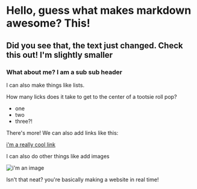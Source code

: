 # Hello, guess what makes markdown awesome? This!

## Did you see that, the text just changed. Check this out! I'm slightly smaller

### What about me? I am a sub sub header

I can also make things like lists.

How many licks does it take to get to the center of a tootsie roll pop?

* one
* two
* three?!

There's more! We can also add links like this:

[i'm a really cool link](https://github.com/sva-dsi)

I can also do other things like add images

![i'm an image](https://github-atom-io-herokuapp-com.global.ssl.fastly.net/assets/index-octonaut-4e00f2f8624e8075ff8aa84b51e3a446.svg)

Isn't that neat? you're basically making a website in real time!
